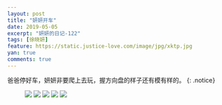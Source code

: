 ```yaml
---
layout: post
title: "妍妍开车"
date: 2019-05-05
excerpt: "妍妍的日记-122"
tags: [徐晓妍]
feature: https://static.justice-love.com/image/jpg/xktp.jpg
yan: true
comments: true
---
```

爸爸停好车，妍妍非要爬上去玩，握方向盘的样子还有模有样的。
{: .notice}
<figure>
    <img src="{{ site.staticUrl }}/yanyan/image/yanyankaiche1.jpg" />
    <img src="{{ site.staticUrl }}/yanyan/image/yanyankaiche2.jpg" />
    <img src="{{ site.staticUrl }}/yanyan/image/yanyankaiche3.jpg" />
    <img src="{{ site.staticUrl }}/yanyan/image/yanyankaiche4.jpg" />
    <img src="{{ site.staticUrl }}/yanyan/image/yanyankaiche5.jpg" />
</figure>
